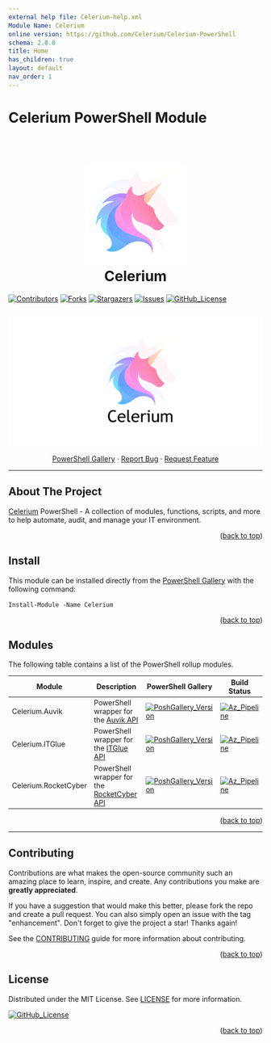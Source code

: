```yaml
---
external help file: Celerium-help.xml
Module Name: Celerium
online version: https://github.com/Celerium/Celerium-PowerShell
schema: 2.0.0
title: Home
has_children: true
layout: default
nav_order: 1
---
```


# Celerium PowerShell Module

<h1 align="center">
  <br>
  <a href="https://celerium.org"><img src="https://raw.githubusercontent.com/Celerium/Celerium-PowerShell/refs/heads/main/.github/images/PoSHGallery_PowerShell.png" alt="Celerium" width="200"></a>
  <br>
  Celerium
  <br>
</h1>

[![Contributors][contributors-shield]][contributors-url]
[![Forks][forks-shield]][forks-url]
[![Stargazers][stars-shield]][stars-url]
[![Issues][issues-shield]][issues-url]
[![GitHub_License][GitHub_License-shield]][GitHub_License-url]

<a name="readme-top"></a>

<!-- PROJECT LOGO -->
<br />
<div align="center">
  <a href="https://celerium.org">
    <img src="https://raw.githubusercontent.com/Celerium/Celerium-PowerShell/refs/heads/main/.github/images/Celerium_PoSHGitHub_PowerShell.png" alt="Logo">
  </a>

  <p align="center">
    <a href="https://www.powershellgallery.com/packages/Celerium" target="_blank">PowerShell Gallery</a>
    ·
    <a href="https://github.com/Celerium/Celerium-PowerShell/issues/new/choose" target="_blank">Report Bug</a>
    ·
    <a href="https://github.com/Celerium/Celerium-PowerShell/issues/new/choose" target="_blank">Request Feature</a>
  </p>
</div>

---

## About The Project

[Celerium](https://www.powershellgallery.com/packages/Celerium) PowerShell - A collection of modules, functions, scripts, and more to help automate, audit, and manage your IT environment.

<p align="right">(<a href="#readme-top">back to top</a>)</p>

## Install

This module can be installed directly from the [PowerShell Gallery](https://www.powershellgallery.com/packages/Celerium) with the following command:

```posh
Install-Module -Name Celerium
```

<p align="right">(<a href="#readme-top">back to top</a>)</p>

## Modules

The following table contains a list of the PowerShell rollup modules.

| Module        | Description                                                   | PowerShell Gallery                                                            | Build Status                                   |
|---------------|---------------------------------------------------------------|-------------------------------------------------------------------------------|-------------------------------------------------------|
|Celerium.Auvik| PowerShell wrapper for the [Auvik API](https://auvikapi.us1.my.auvik.com/docs) | [![PoshGallery_Version][PoshGallery_Version-shield-Celerium.Auvik]][PoshGallery_Version-url-Celerium.Auvik] | [![Az_Pipeline][Az_Pipeline-shield-Celerium.Auvik]][Az_Pipeline-url-Celerium.Auvik] |
|Celerium.ITGlue| PowerShell wrapper for the [ITGlue API](https://api.itglue.com/developer) | [![PoshGallery_Version][PoshGallery_Version-shield-Celerium.ITGlue]][PoshGallery_Version-url-Celerium.ITGlue] | [![Az_Pipeline][Az_Pipeline-shield-Celerium.ITGlue]][Az_Pipeline-url-Celerium.ITGlue] |
|Celerium.RocketCyber| PowerShell wrapper for the [RocketCyber API](https://api-doc.rocketcyber.com/#intro) | [![PoshGallery_Version][PoshGallery_Version-shield-Celerium.RocketCyber]][PoshGallery_Version-url-Celerium.RocketCyber] | [![Az_Pipeline][Az_Pipeline-shield-Celerium.RocketCyber]][Az_Pipeline-url-Celerium.RocketCyber] |

<p align="right">(<a href="#readme-top">back to top</a>)</p>

---

## Contributing

Contributions are what makes the open-source community such an amazing place to learn, inspire, and create. Any contributions you make are **greatly appreciated**.

If you have a suggestion that would make this better, please fork the repo and create a pull request. You can also simply open an issue with the tag "enhancement".
Don't forget to give the project a star! Thanks again!

See the [CONTRIBUTING](https://github.com/Celerium/Celerium-PowerShell/blob/master/.github/CONTRIBUTING.md) guide for more information about contributing.

<p align="right">(<a href="#readme-top">back to top</a>)</p>

## License

Distributed under the MIT License. See [LICENSE](https://github.com/Celerium/Celerium-PowerShell/blob/master/LICENSE) for more information.

[![GitHub_License][GitHub_License-shield]][GitHub_License-url]

<p align="right">(<a href="#readme-top">back to top</a>)</p>

<!-- MARKDOWN LINKS & IMAGES -->
<!-- https://www.markdownguide.org/basic-syntax/#reference-style-links -->

[Az_Pipeline-shield-Celerium.Auvik]:        https://img.shields.io/azure-devops/build/AzCelerium/Celerium.Auvik/13?style=for-the-badge&label=DevOps_Build
[Az_Pipeline-url-Celerium.Auvik]:           https://dev.azure.com/AzCelerium/Celerium.Auvik/_build?definitionId=13
[Az_Pipeline-shield-Celerium.ITGlue]:       https://img.shields.io/azure-devops/build/AzCelerium/Celerium.ITGlue/12?style=for-the-badge&label=DevOps_Build
[Az_Pipeline-url-Celerium.ITGlue]:          https://dev.azure.com/AzCelerium/Celerium.ITGlue/_build?definitionId=12
[Az_Pipeline-shield-Celerium.RocketCyber]:  https://img.shields.io/azure-devops/build/AzCelerium/Celerium.RocketCyber/14?style=for-the-badge&label=DevOps_Build
[Az_Pipeline-url-Celerium.RocketCyber]:     https://dev.azure.com/AzCelerium/Celerium.RocketCyber/_build?definitionId=14

[PoshGallery_Version-shield-Celerium.Auvik]:        https://img.shields.io/powershellgallery/v/Celerium.Auvik?include_prereleases&style=for-the-badge
[PoshGallery_Version-url-Celerium.Auvik]:           https://www.powershellgallery.com/packages/Celerium.Auvik
[PoshGallery_Version-shield-Celerium.ITGlue]:       https://img.shields.io/powershellgallery/v/Celerium.ITGlue?include_prereleases&style=for-the-badge
[PoshGallery_Version-url-Celerium.ITGlue]:          https://www.powershellgallery.com/packages/Celerium.ITGlue
[PoshGallery_Version-shield-Celerium.RocketCyber]:  https://img.shields.io/powershellgallery/v/Celerium.RocketCyber?include_prereleases&style=for-the-badge
[PoshGallery_Version-url-Celerium.RocketCyber]:     https://www.powershellgallery.com/packages/Celerium.RocketCyber

[GitHub_License-shield]:            https://img.shields.io/github/license/Celerium/Celerium-PowerShell?style=for-the-badge
[GitHub_License-url]:               https://github.com/Celerium/Celerium-PowerShell/blob/master/LICENSE

[contributors-shield]:              https://img.shields.io/github/contributors/Celerium/Celerium-PowerShell?style=for-the-badge
[contributors-url]:                 https://github.com/Celerium/Celerium-PowerShell/graphs/contributors

[forks-shield]:                     https://img.shields.io/github/forks/Celerium/Celerium-PowerShell?style=for-the-badge
[forks-url]:                        https://github.com/Celerium/Celerium-PowerShell/network/members

[stars-shield]:                     https://img.shields.io/github/stars/Celerium/Celerium-PowerShell?style=for-the-badge
[stars-url]:                        https://github.com/Celerium/Celerium-PowerShell/stargazers

[issues-shield]:                    https://img.shields.io/github/issues/Celerium/Celerium-PowerShell?style=for-the-badge
[issues-url]:                       https://github.com/Celerium/Celerium-PowerShell/issues
